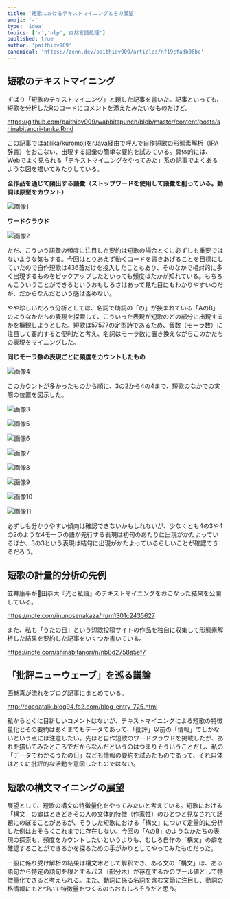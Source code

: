 ```yaml
---
title: '短歌におけるテキストマイニングとその展望'
emoji: '✏️'
type: 'idea'
topics: ['r','nlp','自然言語処理']
published: true
author: 'paithiov909'
canonical: 'https://zenn.dev/paithiov909/articles/nf19cfadb06bc'
---
```


## 短歌のテキストマイニング

ずばり「短歌のテキストマイニング」と題した記事を書いた。記事といっても、短歌を分析したRのコードにコメントを添えたみたいなものだけど。

https://github.com/paithiov909/wabbitspunch/blob/master/content/posts/shinabitanori-tanka.Rmd

この記事ではatilika/kuromojiをrJava経由で呼んで自作短歌の形態素解析（IPA辞書）をおこない、出現する語彙の簡単な要約を試みている。具体的には、Webでよく見られる「テキストマイニングをやってみた」系の記事でよくあるような図を描いてみたりしている。  

**全作品を通じて頻出する語彙（ストップワードを使用して語彙を削っている。動詞は原型をカウント）**

![&#x753B;&#x50CF;1](https://d2l930y2yx77uc.cloudfront.net/production/uploads/images/24797219/picture_pc_f417f4b7fd181b48e4ddc529a642decd.png)

**ワードクラウド**

![&#x753B;&#x50CF;2](https://d2l930y2yx77uc.cloudfront.net/production/uploads/images/24797447/picture_pc_2567ceb682f77daf5c1f17a1a84f6db9.png)

ただ、こういう語彙の頻度に注目した要約は短歌の場合とくに必ずしも重要ではないような気もする。今回はとりあえず動くコードを書きあげることを目標にしていたので自作短歌は436首だけを投入したこともあり、そのなかで相対的に多く出現するものをピックアップしたといっても頻度はたかが知れている。もちろんこういうことができるというおもしろさはあって見た目にもわかりやすいのだが、だからなんだという感は否めない。

やや珍しいだろう分析としては、名詞で助詞の「の」が挟まれている「AのB」のようなかたちの表現を探索して、こういった表現が短歌のどの部分に出現するかを概観しようとした。短歌は57577の定型詩であるため、音数（モーラ数）に注目して要約すると便利だと考え、名詞はモーラ数に置き換えながらこのかたちの表現をマイニングした。

**同じモーラ数の表現ごとに頻度をカウントしたもの**

![&#x753B;&#x50CF;4](https://d2l930y2yx77uc.cloudfront.net/production/uploads/images/24798034/picture_pc_1fd29461b7936be4a76fc3c51bfe3ef9.png)

このカウントが多かったものから順に、3の2から4の4まで、短歌のなかでの実際の位置を図示した。  

![&#x753B;&#x50CF;3](https://d2l930y2yx77uc.cloudfront.net/production/uploads/images/24798003/picture_pc_20bac58b5a13effc19228ef72249102b.png)

![&#x753B;&#x50CF;5](https://d2l930y2yx77uc.cloudfront.net/production/uploads/images/24798622/picture_pc_9f01af82dee0b6ed3c9feaef548b5931.png)

![&#x753B;&#x50CF;6](https://d2l930y2yx77uc.cloudfront.net/production/uploads/images/24798633/picture_pc_6dcf67c2083e23c2b3f6f7ce830a1441.png)

![&#x753B;&#x50CF;7](https://d2l930y2yx77uc.cloudfront.net/production/uploads/images/24798644/picture_pc_e3f1b93efd1f28f191db80b5ee53ffb1.png)

![&#x753B;&#x50CF;8](https://d2l930y2yx77uc.cloudfront.net/production/uploads/images/24798656/picture_pc_666739f81ad0f452262655d865287548.png)

![&#x753B;&#x50CF;9](https://d2l930y2yx77uc.cloudfront.net/production/uploads/images/24798714/picture_pc_5a382f656b5f9dd7022536c209bd78de.png)

![&#x753B;&#x50CF;10](https://d2l930y2yx77uc.cloudfront.net/production/uploads/images/24798727/picture_pc_a010556341e9645e9c55c0f81b9030dd.png)

![&#x753B;&#x50CF;11](https://d2l930y2yx77uc.cloudfront.net/production/uploads/images/24798745/picture_pc_fd651ba130a2e89e3c297ea95f09ef41.png)

必ずしも分かりやすい傾向は確認できないかもしれないが、少なくとも4の3や4の2のような4モーラの語が先行する表現は初句のあたりに出現がかたよっているほか、3の3という表現は結句に出現がかたよっているらしいことが確認できるだろう。

## 短歌の計量的分析の先例

笠井康平が𐮷田恭大『光と私語』のテキストマイニングをおこなった結果を公開している。

https://note.com/inunosenakaza/m/m1301c2435627

また、私も「うたの日」という短歌投稿サイトの作品を独自に収集して形態素解析した結果を要約した記事をいくつか書いている。

https://note.com/shinabitanori/n/nb8d2758a5ef7

## 「批評ニューウェーブ」を巡る議論

西巻真が流れをブログ記事にまとめている。

http://cocoatalk.blog94.fc2.com/blog-entry-725.html

私からとくに目新しいコメントはないが、テキストマイニングによる短歌の特徴量化とその要約はあくまでもデータであって、「批評」以前の「情報」でしかないという点には注意したい。先ほど自作短歌のワードクラウドを掲載したが、あれを描いてみたところでだからなんだというのはつまりそういうことだし、私の「データでわかるうたの日」なども情報の要約を試みたものであって、それ自体はとくに批評的な活動を意図したものではない。

## 短歌の構文マイニングの展望

展望として、短歌の構文の特徴量化をやってみたいと考えている。短歌における「構文」の癖はときどきその人の文体的特徴（作家性）のひとつと見なされて話題にのぼることがあるが、そうした短歌における「構文」について定量的に分析した例はおそらくこれまでに存在しない。今回の「AのB」のようなかたちの表現の探索も、頻度をカウントしたいというよりも、むしろ自作の「構文」の癖を確認することができるかを探るための手がかりとしてやってみたものだった。

一般に係り受け解析の結果は構文木として解釈でき、ある文の「構文」は、ある語句から特定の語句を根とするパス（部分木）が存在するかのブール値として特徴量化できると考えられる。また、動詞に係る名詞を含む文節に注目し、動詞の格情報にもとづいて特徴量をつくるのもおもしろそうだと思う。


